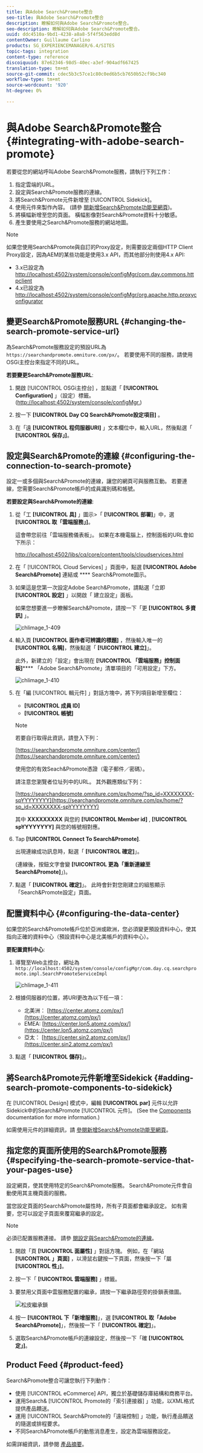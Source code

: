 ```yaml
---
title: 與Adobe Search&Promote整合
seo-title: 與Adobe Search&Promote整合
description: 瞭解如何與Adobe Search&Promote整合。
seo-description: 瞭解如何與Adobe Search&Promote整合。
uuid: ddc4510a-9bd1-4238-a8a8-5f4f563edd8d
contentOwner: Guillaume Carlino
products: SG_EXPERIENCEMANAGER/6.4/SITES
topic-tags: integration
content-type: reference
discoiquuid: 87e62346-98d5-40ec-a3ef-904adf667425
translation-type: tm+mt
source-git-commit: cdec5b3c57ce1c80c0ed6b5cb7650b52cf9bc340
workflow-type: tm+mt
source-wordcount: '920'
ht-degree: 0%

---
```



# 與Adobe Search&amp;Promote整合{#integrating-with-adobe-search-promote}

若要從您的網站呼叫Adobe Search&amp;Promote服務，請執行下列工作：

1. 指定雲端的URL。
1. 設定與Search&amp;Promote服務的連線。
1. 將Search&amp;Promote元件新增至 [!UICONTROL Sidekick]。
1. 使用元件來製作內容。 (請參 [閱新增Search&amp;Promote功能至網頁](/help/sites-authoring/search-and-promote.md))。
1. 將橫幅新增至您的頁面。 橫幅影像對Search&amp;Promote資料十分敏感。
1. 產生要使用之Search&amp;Promote服務的網站地圖。

>[!NOTE]
>
>如果您使用Search&amp;Promote與自訂的Proxy設定，則需要設定兩個HTTP Client Proxy設定，因為AEM的某些功能是使用3.x API，而其他部分則使用4.x API:
>
>* 3.x已設定為 [http://localhost:4502/system/console/configMgr/com.day.commons.httpclient](http://localhost:4502/system/console/configMgr/com.day.commons.httpclient)
>* 4.x已設定為 [http://localhost:4502/system/console/configMgr/org.apache.http.proxyconfigurator](http://localhost:4502/system/console/configMgr/org.apache.http.proxyconfigurator)

>



## 變更Search&amp;Promote服務URL {#changing-the-search-promote-service-url}

為Search&amp;Promote服務設定的預設URL為 `https://searchandpromote.omniture.com/px/`。 若要使用不同的服務，請使用OSGi主控台來指定不同的URL。

**若要變更Search&amp;Promote服務URL**:

1. 開啟 [!UICONTROL OSGi主控台] ，並點選「 **[!UICONTROL Configuration]** 」（設定）標籤。 ([http://localhost:4502/system/console/configMgr.](http://localhost:4502/system/console/configMgr))

1. 按一下 **[!UICONTROL Day CQ Search&amp;Promote設定項目]** 。
1. 在「遠 **[!UICONTROL 程伺服器URI]** 」文本欄位中，輸入URL，然後點選「 **[!UICONTROL 保存」]**。

## 設定與Search&amp;Promote的連線 {#configuring-the-connection-to-search-promote}

設定一或多個與Search&amp;Promote的連線，讓您的網頁可與服務互動。 若要連線，您需要Search&amp;Promote帳戶的成員識別碼和帳號。

**若要設定與Search&amp;Promote的連線**:

1. 從「工 **[!UICONTROL 具]** 」圖示>「 **[!UICONTROL 部署]**」中，選 **[!UICONTROL 取「雲端服務」]**。

   這會帶您前往「雲端服務儀表板」。 如果在本機電腦上，控制面板的URL會如下所示：

   [http://localhost:4502/libs/cq/core/content/tools/cloudservices.html](http://localhost:4502/libs/cq/core/content/tools/cloudservices.html)

1. 在「 [!UICONTROL Cloud Services] 」頁面中，點選 **[!UICONTROL Adobe Search&amp;Promote]** 連結或 **** Search&amp;Promote圖示。

1. 如果這是您第一次設定Adobe Search&amp;Promote，請點選「立即 **[!UICONTROL 設定]** 」以開啟「  建立設定」面板。

   如果您想要進一步瞭解Search&amp;Promote，請按一下「更 **[!UICONTROL 多資訊]** 」。

   ![chlimage_1-409](assets/chlimage_1-409.png)

1. 輸入頁 **[!UICONTROL 面作者可辨識的標題]** ，然後輸入唯一的 **[!UICONTROL 名稱]**，然後點選「 **[!UICONTROL 建立]**」。

   此外，新建立的「設定」會出現在 **[!UICONTROL 「雲端服務」控制面板]****** 「Adobe Search&amp;Promote」清單項目的「可用設定」下方。

   ![chlimage_1-410](assets/chlimage_1-410.png)

1. 在「編 [!UICONTROL 輯元件] 」對話方塊中，將下列項目新增至欄位：

   * **[!UICONTROL 成員 ID]**
   * **[!UICONTROL 帳號]**

   >[!NOTE]
   >
   >若要自行取得此資訊，請登入下列：
   >
   >[https://searchandpromote.omniture.com/center/](https://searchandpromote.omniture.com/center/)
   >
   >使用您的有效Seach&amp;Promote憑證（電子郵件／密碼）。
   >
   >請注意您瀏覽者位址列中的URL。 其外觀應類似下列：
   >
   >[](https://searchandpromote.omniture.com/px/home/?sp_id=XXXXXXXX-spYYYYYYYY)
   >
   >[https://searchandpromote.omniture.com/px/home/?sp_id=XXXXXXXX-spYYYYYYYY](https://searchandpromote.omniture.com/px/home/?sp_id=XXXXXXXX-spYYYYYYYY)
   >
   >其中 **XXXXXXXXX** 與您的 **[!UICONTROL Member id]** , **[!UICONTROL spYYYYYYYY]** 與您的帳號相對應。

1. Tap **[!UICONTROL Connect To Search&amp;Promote]**.

   出現連線成功訊息時，點選「 **[!UICONTROL 確定]**」。

   (連線後，按鈕文字會變 **[!UICONTROL 更為「重新連線至Search&amp;Promote]**」)。

1. 點選「 **[!UICONTROL 確定]**」。 此時會針對您剛建立的組態顯示「Search&amp;Promote設定」頁面。

## 配置資料中心 {#configuring-the-data-center}

如果您的Search&amp;Promote帳戶位於亞洲或歐洲，您必須變更預設資料中心，使其指向正確的資料中心（預設資料中心是北美帳戶的資料中心）。

**要配置資料中心**:

1. 導覽至Web主控台，網址為 `http://localhost:4502/system/console/configMgr/com.day.cq.searchpromote.impl.SearchPromoteServiceImpl`

   ![chlimage_1-411](assets/chlimage_1-411.png)

1. 根據伺服器的位置，將URI更改為以下任一項：

   * 北美洲： [https://center.atomz.com/px/](https://center.atomz.com/px/)
   * EMEA: [https://center.lon5.atomz.com/px/](https://center.lon5.atomz.com/px/)
   * 亞太： [https://center.sin2.atomz.com/px/](https://center.sin2.atomz.com/px/)

1. 點選「 **[!UICONTROL 儲存]**」。

## 將Search&amp;Promote元件新增至Sidekick {#adding-search-promote-components-to-sidekick}

在 [!UICONTROL Design] 模式中，編輯 **[!UICONTROL par]** 元件以允許Sidekick中的Search&amp;Promote [!UICONTROL 元件]。 (See the [Components](/help/sites-developing/components.md) documentation for more information.)

如需使用元件的詳細資訊，請 [參閱新增Search&amp;Promote功能至網頁](/help/sites-authoring/search-and-promote.md)。

## 指定您的頁面所使用的Search&amp;Promote服務 {#specifying-the-search-promote-service-that-your-pages-use}

設定網頁，使其使用特定的Search&amp;Promote服務。 Search&amp;Promote元件會自動使用其主機頁面的服務。

當您設定頁面的Search&amp;Promote屬性時，所有子頁面都會繼承設定。 如有需要，您可以設定子頁面來覆寫繼承的設定。

>[!NOTE]
>
>必須已配置服務連接。 請參 [閱設定與Search&amp;Promote的連線](#configuring-the-connection-to-search-promote)。

1. 開啟「頁 **[!UICONTROL 面屬性]** 」對話方塊。 例如，在「網站 **[!UICONTROL 」頁面]** ，以滑鼠右鍵按一下頁面，然後按一下「屬 **[!UICONTROL 性」]**。

1. 按一下「 **[!UICONTROL 雲端服務]** 」標籤。

1. 要禁用父頁面中雲服務配置的繼承，請按一下繼承路徑旁的掛鎖表徵圖。

   ![松皮繼承鎖](assets/sandpinheritpadlock.png)

1. 按一 **[!UICONTROL 下「新增服務]**」，選 **[!UICONTROL 取「Adobe Search&amp;Promote]**」，然後按一下「 **[!UICONTROL 確定]**」。

1. 選取Search&amp;Promote帳戶的連線設定，然後按一下「確 **[!UICONTROL 定」]**。

## Product Feed {#product-feed}

Search&amp;Promote整合可讓您執行下列動作：

* 使用 [!UICONTROL eCommerce] API，獨立於基礎儲存庫結構和商務平台。
* 運用Search&amp; [!UICONTROL Promote的「索引連接器] 」功能，以XML格式提供產品饋送。
* 運用 [!UICONTROL Search&amp;Promote的「遠端控制] 」功能，執行產品饋送的隨選或排程要求。
* 不同Search&amp;Promote帳戶的動態消息產生，設定為雲端服務設定。

如需詳細資訊，請參閱 [產品摘要](/help/sites-administering/product-feed.md)。
